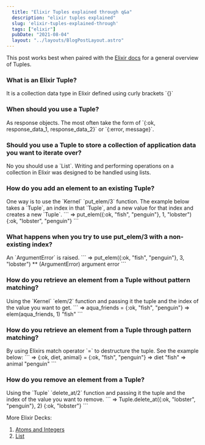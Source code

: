 ```yaml
---
  title: "Elixir Tuples explained through q&a"
  description: "elixir tuples explained"
  slug: 'elixir-tuples-explained-through'
  tags: ["elixir"]
  pubDate: "2021-08-04"
  layout: "../layouts/BlogPostLayout.astro"
---
```


This post works best when paired with the [Elixir docs](https://hexdocs.pm/elixir/1.12/Tuple.html) for a general overview of Tuples.

<h3>What is an Elixir Tuple?</h3>
It is a collection data type in Elixir defined using curly brackets `{}`

<h3>When should you use a Tuple?</h3>
As response objects. The most often take the form of `{:ok, response_data_1, response_data_2}` or `{:error, message}`.

<h3>Should you use a Tuple to store a collection of application data you want to iterate over?</h3>
No you should use a `List`. Writing and performing operations on a collection in Elixir was designed to be handled using lists.

<h3>How do you add an element to an existing Tuple?</h3>
One way is to use the `Kernel` `put_elem/3` function. The example below takes a `Tuple`, an index in that `Tuple`, and a new value for that index and creates a new `Tuple`.
```
=> put_elem({:ok, "fish", "penguin"}, 1, "lobster")
{:ok, "lobster", "penguin"}
```

<h3>What happens when you try to use put_elem/3 with a non-existing index?</h3>
An `ArgumentError` is raised.
```
=> put_elem({:ok, "fish", "penguin"}, 3, "lobster")
** (ArgumentError) argument error
```

<h3>How do you retrieve an element from a Tuple without pattern matching?</h3>
Using the `Kernel` `elem/2` function and passing it the tuple and the index of the value you want to get.
```
=> aqua_friends = {:ok, "fish", "penguin"}
=> elem(aqua_friends, 1)
"fish"
```

<h3>How do you retrieve an element from a Tuple through pattern matching?</h3>
By using Elixirs match operator `=` to destructure the tuple. See the example below:
```
=> {:ok, diet, animal} = {:ok, "fish", "penguin"}
=> diet
"fish"
=> animal
"penguin"
```

<h3>How do you remove an element from a Tuple?</h3>
Using the `Tuple` `delete_at/2` function and passing it the tuple and the index of the value you want to remove.
```
=> Tuple.delete_at({:ok, "lobster", "penguin"}, 2)
{:ok, "lobster"}
```

More Elixir Decks:
1. [Atoms and Integers](https://tinytechtuts.com/2021-elixir-atoms-and-integers-explained)
2. [List](https://tinytechtuts.com/2021-elixir-lists-explained)
